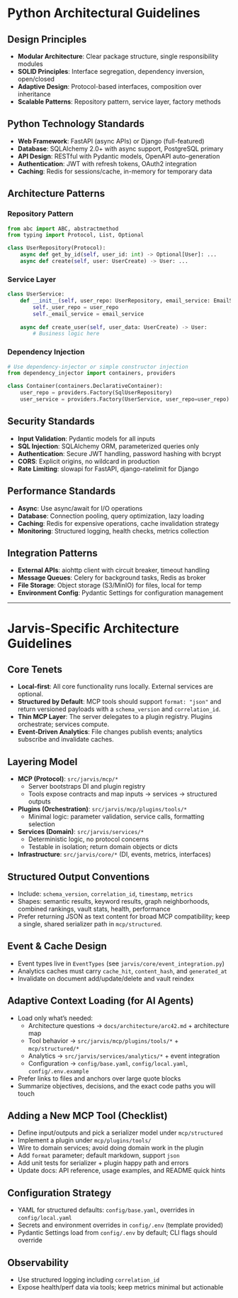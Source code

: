 # Python Architectural Guidelines

## Design Principles
- **Modular Architecture**: Clear package structure, single responsibility modules
- **SOLID Principles**: Interface segregation, dependency inversion, open/closed
- **Adaptive Design**: Protocol-based interfaces, composition over inheritance
- **Scalable Patterns**: Repository pattern, service layer, factory methods

## Python Technology Standards
- **Web Framework**: FastAPI (async APIs) or Django (full-featured)
- **Database**: SQLAlchemy 2.0+ with async support, PostgreSQL primary
- **API Design**: RESTful with Pydantic models, OpenAPI auto-generation
- **Authentication**: JWT with refresh tokens, OAuth2 integration
- **Caching**: Redis for sessions/cache, in-memory for temporary data

## Architecture Patterns

### Repository Pattern
```python
from abc import ABC, abstractmethod
from typing import Protocol, List, Optional

class UserRepository(Protocol):
    async def get_by_id(self, user_id: int) -> Optional[User]: ...
    async def create(self, user: UserCreate) -> User: ...
```

### Service Layer
```python
class UserService:
    def __init__(self, user_repo: UserRepository, email_service: EmailService):
        self._user_repo = user_repo
        self._email_service = email_service
    
    async def create_user(self, user_data: UserCreate) -> User:
        # Business logic here
```

### Dependency Injection
```python
# Use dependency-injector or simple constructor injection
from dependency_injector import containers, providers

class Container(containers.DeclarativeContainer):
    user_repo = providers.Factory(SqlUserRepository)
    user_service = providers.Factory(UserService, user_repo=user_repo)
```

## Security Standards
- **Input Validation**: Pydantic models for all inputs
- **SQL Injection**: SQLAlchemy ORM, parameterized queries only
- **Authentication**: Secure JWT handling, password hashing with bcrypt
- **CORS**: Explicit origins, no wildcard in production
- **Rate Limiting**: slowapi for FastAPI, django-ratelimit for Django

## Performance Standards
- **Async**: Use async/await for I/O operations
- **Database**: Connection pooling, query optimization, lazy loading
- **Caching**: Redis for expensive operations, cache invalidation strategy
- **Monitoring**: Structured logging, health checks, metrics collection

## Integration Patterns
- **External APIs**: aiohttp client with circuit breaker, timeout handling
- **Message Queues**: Celery for background tasks, Redis as broker
- **File Storage**: Object storage (S3/MinIO) for files, local for temp
- **Environment Config**: Pydantic Settings for configuration management

---

# Jarvis‑Specific Architecture Guidelines

## Core Tenets
- **Local‑first**: All core functionality runs locally. External services are optional.
- **Structured by Default**: MCP tools should support `format: "json"` and return versioned payloads with a `schema_version` and `correlation_id`.
- **Thin MCP Layer**: The server delegates to a plugin registry. Plugins orchestrate; services compute.
- **Event‑Driven Analytics**: File changes publish events; analytics subscribe and invalidate caches.

## Layering Model
- **MCP (Protocol)**: `src/jarvis/mcp/*`
  - Server bootstraps DI and plugin registry
  - Tools expose contracts and map inputs → services → structured outputs
- **Plugins (Orchestration)**: `src/jarvis/mcp/plugins/tools/*`
  - Minimal logic: parameter validation, service calls, formatting selection
- **Services (Domain)**: `src/jarvis/services/*`
  - Deterministic logic, no protocol concerns
  - Testable in isolation; return domain objects or dicts
- **Infrastructure**: `src/jarvis/core/*` (DI, events, metrics, interfaces)

## Structured Output Conventions
- Include: `schema_version`, `correlation_id`, `timestamp`, `metrics`
- Shapes: semantic results, keyword results, graph neighborhoods, combined rankings, vault stats, health, performance
- Prefer returning JSON as text content for broad MCP compatibility; keep a single, shared serializer path in `mcp/structured`.

## Event & Cache Design
- Event types live in `EventTypes` (see `jarvis/core/event_integration.py`)
- Analytics caches must carry `cache_hit`, `content_hash`, and `generated_at`
- Invalidate on document add/update/delete and vault reindex

## Adaptive Context Loading (for AI Agents)
- Load only what’s needed:
  - Architecture questions → `docs/architecture/arc42.md` + architecture map
  - Tool behavior → `src/jarvis/mcp/plugins/tools/*` + `mcp/structured/*`
  - Analytics → `src/jarvis/services/analytics/*` + event integration
  - Configuration → `config/base.yaml`, `config/local.yaml`, `config/.env.example`
- Prefer links to files and anchors over large quote blocks
- Summarize objectives, decisions, and the exact code paths you will touch

## Adding a New MCP Tool (Checklist)
- Define input/outputs and pick a serializer model under `mcp/structured`
- Implement a plugin under `mcp/plugins/tools/`
- Wire to domain services; avoid doing domain work in the plugin
- Add `format` parameter; default markdown, support `json`
- Add unit tests for serializer + plugin happy path and errors
- Update docs: API reference, usage examples, and README quick hints

## Configuration Strategy
- YAML for structured defaults: `config/base.yaml`, overrides in `config/local.yaml`
- Secrets and environment overrides in `config/.env` (template provided)
- Pydantic Settings load from `config/.env` by default; CLI flags should override

## Observability
- Use structured logging including `correlation_id`
- Expose health/perf data via tools; keep metrics minimal but actionable

